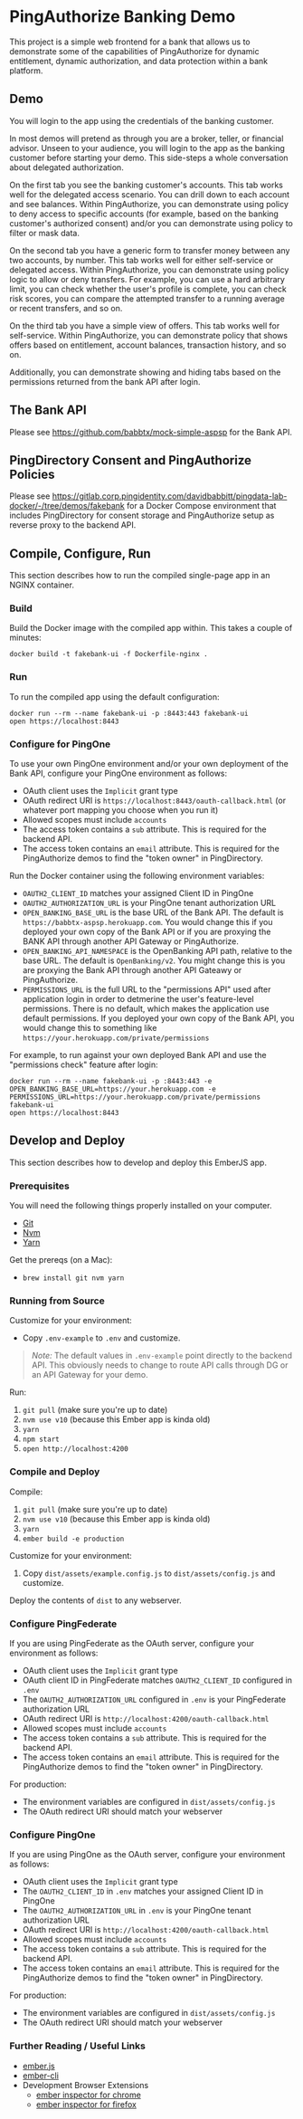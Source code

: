 # PingAuthorize Banking Demo

This project is a simple web frontend for a bank that allows us to demonstrate
some of the capabilities of PingAuthorize for dynamic entitlement, dynamic authorization,
and data protection within a bank platform.

## Demo

You will login to the app using the credentials of the banking customer.

In most demos will pretend as through you are a broker, teller,
or financial advisor. Unseen to your audience, you will login to the app
as the banking customer before starting your demo. This side-steps a whole
conversation about delegated authorization.

On the first tab you see the banking customer's accounts.
This tab works well for the delegated access scenario.
You can drill down to each account and see balances.
Within PingAuthorize, you can demonstrate using policy
to deny access to specific accounts (for example, based on the
banking customer's authorized consent) and/or you can demonstrate
using policy to filter or mask data.

On the second tab you have a generic form to transfer money
between any two accounts, by number. This tab works well
for either self-service or delegated access. 
Within PingAuthorize, you can demonstrate using
policy logic to allow or deny transfers.
For example, you can use a hard arbitrary limit, you can
check whether the user's profile is complete, you can check
risk scores, you can compare the attempted transfer
to a running average or recent transfers, and so on.

On the third tab you have a simple view of offers.
This tab works well for self-service. Within PingAuthorize,
you can demonstrate policy that shows offers based on
entitlement, account balances, transaction history, and so on.

Additionally, you can demonstrate showing and hiding tabs based
on the permissions returned from the bank API after login.

## The Bank API

Please see https://github.com/babbtx/mock-simple-aspsp for the Bank API.

## PingDirectory Consent and PingAuthorize Policies

Please see https://gitlab.corp.pingidentity.com/davidbabbitt/pingdata-lab-docker/-/tree/demos/fakebank
for a Docker Compose environment that includes PingDirectory for consent 
storage and PingAuthorize setup as reverse proxy to the backend API.

## Compile, Configure, Run

This section describes how to run the compiled single-page app in an NGINX container.

### Build

Build the Docker image with the compiled app within. This takes a couple of minutes:

```
docker build -t fakebank-ui -f Dockerfile-nginx .
```

### Run

To run the compiled app using the default configuration:

```
docker run --rm --name fakebank-ui -p :8443:443 fakebank-ui
open https://localhost:8443
```

### Configure for PingOne

To use your own PingOne environment and/or your own deployment of the Bank API,
configure your PingOne environment as follows:

* OAuth client uses the `Implicit` grant type
* OAuth redirect URI is `https://localhost:8443/oauth-callback.html` (or whatever port mapping you choose when you run it)
* Allowed scopes must include `accounts`
* The access token contains a `sub` attribute. This is required for the backend API.
* The access token contains an `email` attribute. This is required for the PingAuthorize demos to find the "token owner" in PingDirectory. 

Run the Docker container using the following environment variables:

* `OAUTH2_CLIENT_ID` matches your assigned Client ID in PingOne
* `OAUTH2_AUTHORIZATION_URL` is your PingOne tenant authorization URL
* `OPEN_BANKING_BASE_URL` is the base URL of the Bank API. The default is `https://babbtx-aspsp.herokuapp.com`. You would change this if you deployed your own copy of the Bank API or if you are proxying the BANK API through another API Gateway or PingAuthorize.
* `OPEN_BANKING_API_NAMESPACE` is the OpenBanking API path, relative to the base URL. The default is `OpenBanking/v2`. You might change this is you are proxying the Bank API through another API Gateawy or PingAuthorize.
* `PERMISSIONS_URL` is the full URL to the "permissions API" used after application login in order to detmerine the user's feature-level permissions. There is no default, which makes the application use default permissions. If you deployed your own copy of the Bank API, you would change this to something like `https://your.herokuapp.com/private/permissions`

For example, to run against your own deployed Bank API and use the "permissions check" feature after login:

```
docker run --rm --name fakebank-ui -p :8443:443 -e OPEN_BANKING_BASE_URL=https://your.herokuapp.com -e PERMISSIONS_URL=https://your.herokuapp.com/private/permissions fakebank-ui 
open https://localhost:8443
```

## Develop and Deploy

This section describes how to develop and deploy this EmberJS app.

### Prerequisites

You will need the following things properly installed on your computer.

* [Git](https://git-scm.com/)
* [Nvm](https://github.com/nvm-sh/nvm)
* [Yarn](https://yarnpkg.com/)

Get the prereqs (on a Mac):
* `brew install git nvm yarn`

### Running from Source

Customize for your environment:
* Copy `.env-example` to `.env` and customize.

> _Note:_ The default values in `.env-example` point
directly to the backend API. This obviously needs to change
to route API calls through DG or an API Gateway for your demo.

Run:
1. `git pull` (make sure you're up to date)
1. `nvm use v10` (because this Ember app is kinda old)
1. `yarn`
1. `npm start`
1. `open http://localhost:4200`

### Compile and Deploy

Compile:
1. `git pull` (make sure you're up to date)
1. `nvm use v10` (because this Ember app is kinda old)
1. `yarn`
1. `ember build -e production`

Customize for your environment:
1. Copy `dist/assets/example.config.js` to `dist/assets/config.js` and customize.

Deploy the contents of `dist` to any webserver.

### Configure PingFederate

If you are using PingFederate as the OAuth server,
configure your environment as follows:

* OAuth client uses the `Implicit` grant type
* OAuth client ID in PingFederate matches `OAUTH2_CLIENT_ID` configured in `.env`
* The `OAUTH2_AUTHORIZATION_URL` configured in `.env` is your PingFederate authorization URL
* OAuth redirect URI is `http://localhost:4200/oauth-callback.html`
* Allowed scopes must include `accounts`
* The access token contains a `sub` attribute. This is required for the backend API.
* The access token contains an `email` attribute. This is required for the PingAuthorize demos to find the "token owner" in PingDirectory. 

For production:
* The environment variables are configured in `dist/assets/config.js`
* The OAuth redirect URI should match your webserver


### Configure PingOne

If you are using PingOne as the OAuth server,
configure your environment as follows:

* OAuth client uses the `Implicit` grant type
* The `OAUTH2_CLIENT_ID` in `.env` matches your assigned Client ID in PingOne
* The `OAUTH2_AUTHORIZATION_URL` in `.env` is your PingOne tenant authorization URL
* OAuth redirect URI is `http://localhost:4200/oauth-callback.html`
* Allowed scopes must include `accounts`
* The access token contains a `sub` attribute. This is required for the backend API.
* The access token contains an `email` attribute. This is required for the PingAuthorize demos to find the "token owner" in PingDirectory. 

For production:
* The environment variables are configured in `dist/assets/config.js`
* The OAuth redirect URI should match your webserver

### Further Reading / Useful Links

* [ember.js](https://emberjs.com/)
* [ember-cli](https://ember-cli.com/)
* Development Browser Extensions
  * [ember inspector for chrome](https://chrome.google.com/webstore/detail/ember-inspector/bmdblncegkenkacieihfhpjfppoconhi)
  * [ember inspector for firefox](https://addons.mozilla.org/en-US/firefox/addon/ember-inspector/)
